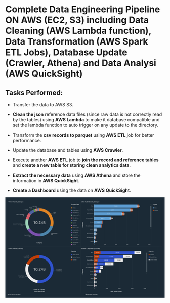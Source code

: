 # Complete Data Engineering Pipeline ON AWS (EC2, S3) including Data Cleaning (AWS Lambda function), Data Transformation (AWS Spark ETL Jobs), Database Update (Crawler, Athena) and Data Analysi (AWS QuickSight)

## Tasks Performed:

- Transfer the data to AWS S3.

- **Clean the json** reference data files (since raw data is not correctly read by the tables) using **AWS Lambda** to make it database compatible and set the lambda function to auto trigger on any update to the directory.

- Transform the **csv records to parquet** using **AWS ETL** job for better performance.

- Update the database and tables using **AWS Crawler**.

- Execute another **AWS ETL** job to **join the record and reference tables** and **create a new table for storing clean analytics data**.

- **Extract the necessary data** using **AWS Athena** and store the information in **AWS QuickSight**.

- **Create a Dashboard** using the data on **AWS QuickSight**.

[![QuickSight Dashboard](Dataeng_Youtube_Stat_Overview_New.png)](Dataeng_Youtube_Stat_Overview_New.pdf)